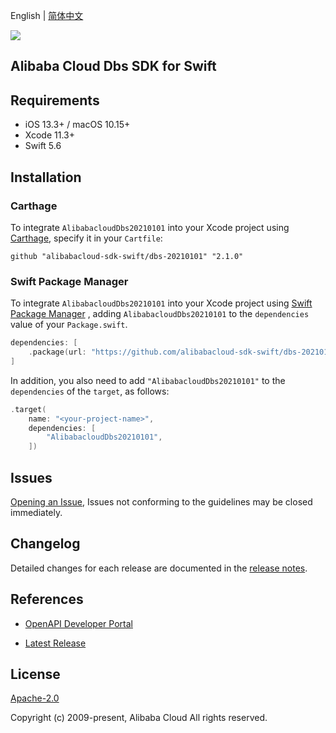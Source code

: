 English | [简体中文](README-CN.md)

![](https://aliyunsdk-pages.alicdn.com/icons/AlibabaCloud.svg)

## Alibaba Cloud Dbs SDK for Swift

## Requirements

- iOS 13.3+ / macOS 10.15+
- Xcode 11.3+
- Swift 5.6

## Installation

### Carthage

To integrate `AlibabacloudDbs20210101` into your Xcode project using [Carthage](https://github.com/Carthage/Carthage), specify it in your `Cartfile`:

```ogdl
github "alibabacloud-sdk-swift/dbs-20210101" "2.1.0"
```

### Swift Package Manager

To integrate `AlibabacloudDbs20210101` into your Xcode project using [Swift Package Manager](https://swift.org/package-manager/) , adding `AlibabacloudDbs20210101` to the `dependencies` value of your `Package.swift`.

```swift
dependencies: [
    .package(url: "https://github.com/alibabacloud-sdk-swift/dbs-20210101.git", from: "2.1.0")
]
```

In addition, you also need to add `"AlibabacloudDbs20210101"` to the `dependencies` of the `target`, as follows:

```swift
.target(
    name: "<your-project-name>",
    dependencies: [
        "AlibabacloudDbs20210101",
    ])
```

## Issues

[Opening an Issue](https://github.com/alibabacloud-sdk-swift/dbs-20210101/issues/new), Issues not conforming to the guidelines may be closed immediately.

## Changelog

Detailed changes for each release are documented in the [release notes](./ChangeLog.txt).

## References

* [OpenAPI Developer Portal](https://next.api.alibabacloud.com/home)
- [Latest Release](https://github.com/alibabacloud-sdk-swift/dbs-20210101)

## License

[Apache-2.0](http://www.apache.org/licenses/LICENSE-2.0)

Copyright (c) 2009-present, Alibaba Cloud All rights reserved.

